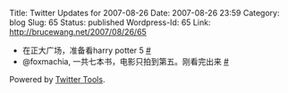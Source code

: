 Title: Twitter Updates for 2007-08-26
Date: 2007-08-26 23:59
Category: blog
Slug: 65
Status: published
Wordpress-Id: 65
Link: http://brucewang.net/2007/08/26/65

-   在正大广场，准备看harry potter 5
    [\#](http://twitter.com/number5/statuses/227691052)
-   @foxmachia, 一共七本书，电影只拍到第五。刚看完出来
    [\#](http://twitter.com/number5/statuses/227905902)

Powered by [Twitter Tools](http://alexking.org/projects/wordpress).
